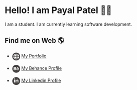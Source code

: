# Hello! I am Payal Patel 🙋‍♀️
I am a student. I am currently learning software development.

## Find me on Web 🌎

- <img src="./images/web.png" width = 25px height = 25px align = center> [My Portfolio](https://payalpatel.me)

- <img src="./images/behance.svg" width = 25px height = 25px align = center> [My Behance Profile](https://www.behance.net/payal_patel)

- <img src="./images/linkedin.svg" width = 25px height = 25px align = center> [My Linkedin Profile](https://www.linkedin.com/in/payal--patel)

